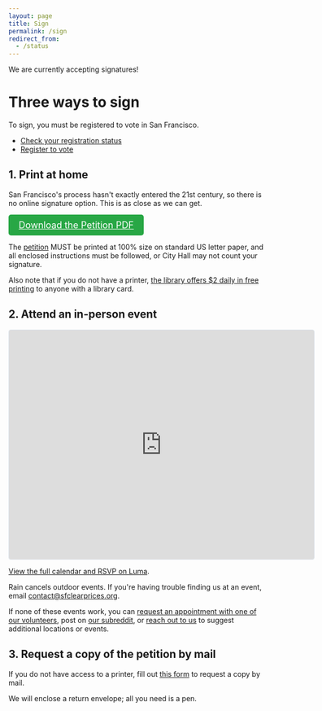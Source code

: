 ```yaml
---
layout: page
title: Sign
permalink: /sign
redirect_from:
  - /status
---
```


We are currently accepting signatures!

# Three ways to sign

To sign, you must be registered to vote in San Francisco.

* [Check your registration status](https://voterstatus.sos.ca.gov/)
* [Register to vote](https://registertovote.ca.gov/)

## 1. Print at home

San Francisco's process hasn't exactly entered the 21st century, so there is no online signature option. This is as close
as we can get.

<a href="/SelfServicePetition.pdf" style="display: inline-block; padding: 10px 20px; font-size: 18px; color: #fff; background-color: #28a745; border: none; border-radius: 5px; text-align: center;">Download the Petition PDF</a>

The [petition](/SelfServicePetition.pdf) MUST be printed at 100% size on standard US letter paper, and all enclosed instructions must be followed, or City Hall may not count your signature.

Also note that if you do not have a printer, [the library offers $2 daily in free printing](https://sfpl.libanswers.com/faq/341987) to anyone with a library card.

## 2. Attend an in-person event

<iframe
  src="https://lu.ma/embed/calendar/cal-rSrbr2c4ntwC7lb/events"
  width="600"
  height="450"
  frameborder="0"
  style="border: 1px solid #bfcbda88; border-radius: 4px;"
  allowfullscreen=""
  aria-hidden="false"
  tabindex="0"
></iframe>

[View the full calendar and RSVP on Luma](https://lu.ma/calendar/cal-rSrbr2c4ntwC7lb).

Rain cancels outdoor events. If you're having trouble finding us at an event, email contact@sfclearprices.org.

If none of these events work, you can [request an appointment with one of our volunteers](https://cal.com/werewolf/petition-signing), post on [our subreddit](https://www.reddit.com/r/SFClearPrices/), or [reach out to us](/contact) to suggest additional locations or events.

## 3. Request a copy of the petition by mail

If you do not have access to a printer, fill out [this form](https://docs.google.com/forms/d/e/1FAIpQLSciaBs7ypYjnsN0P8pUJnhOeyKut8n2xYQT1sNu4omBMAUvZQ/viewform?usp=header) to request a copy by mail.

We will enclose a return envelope; all you need is a pen.